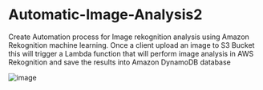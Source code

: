 # Automatic-Image-Analysis2
Create Automation process for Image rekognition analysis using Amazon Rekognition machine learning. Once a client upload an image to S3 Bucket this will trigger a Lambda function that will perform image analysis in AWS Rekognition and save the results into Amazon DynamoDB database

![image](https://github.com/omriv88/Automatic-Image-Analysis2/assets/113102456/cb6b3487-b9ad-403a-9337-289c0ffca45c)
